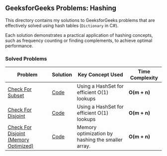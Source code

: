 ## GeeksforGeeks Problems: Hashing

This directory contains my solutions to GeeksforGeeks problems that are effectively solved using hash tables (`Dictionary` in C#).

Each solution demonstrates a practical application of hashing concepts, such as frequency counting or finding complements, to achieve optimal performance.

### Solved Problems

| Problem | Solution | Key Concept Used | Time Complexity |
| --- | --- | --- | --- |
| [Check For Subset](https://www.geeksforgeeks.org/dsa/find-whether-an-array-is-subset-of-another-array-set-1/) | [Code](./CheckForSubset/Program.cs) | Using a HashSet for efficient O(1) lookups| **O(m + n)**
| [Check For Disjoint](https://www.geeksforgeeks.org/dsa/check-two-given-sets-disjoint/) | [Code](./CheckForDisjoint/Program.cs) | Using a HashSet for efficient O(1) lookups| **O(m + n)**
| [Check For Disjoint (Memory Optimized)](https://www.geeksforgeeks.org/dsa/check-two-given-sets-disjoint/) | [Code](./CheckForDisjointMemoryOptimized/Program.cs) | Memory optimization by hashing the smaller array. | **O(m + n)**